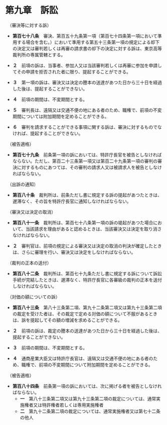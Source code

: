 # 第九章　訴訟
　（審決等に対する訴）

* __第百七十八条__　審決、第百五十九条第一項（第百七十四条第一項において準用する場合を含む。）において準用する第五十三条第一項の規定による却下の決定又は審判若しくは再審の請求書の却下の決定に対する訴は、東京高等裁判所の専属管轄とする。

* __２__　前項の訴は、当事者、参加人又は当該審判若しくは再審に参加を申請してその申請を拒否された者に限り、提起することができる。

* __３__　第一項の訴は、審決又は決定の謄本の送達があつた日から三十日を経過した後は、提起することができない。

* __４__　前項の期間は、不変期間とする。

* __５__　審判長は、遠隔又は交通不便の地にある者のため、職権で、前項の不変期間については附加期間を定めることができる。

* __６__　審判を請求することができる事項に関する訴は、審決に対するものでなければ、提起することができない。

　（被告適格）

* __第百七十九条__　前条第一項の訴においては、特許庁長官を被告としなければならない。ただし、第百二十三条第一項又は第百二十九条第一項の審判の審決に対するものにあつては、その審判の請求人又は被請求人を被告としなければならない。

　（出訴の通知）

* __第百八十条__　裁判所は、前条ただし書に規定する訴の提起があつたときは、遅滞なく、その旨を特許庁長官に通知しなければならない。

　（審決又は決定の取消）

* __第百八十一条__　裁判所は、第百七十八条第一項の訴の堤起があつた場合において、当該請求を理由があると認めるときは、当該審決又は決定を取り消さなければならない。

* __２__　審判官は、前項の規定による審決又は決定の取消の判決が確定したときは、さらに審理を行い、審決又は決定をしなければならない。

　（裁判の正本の送付）

* __第百八十二条__　裁判所は、第百七十九条ただし書に規定する訴について訴訟手続が完結したときは、遅滞なく、特許庁長官に各審級の裁判の正本を送付しなければならない。

　（対価の額についての訴）

* __第百八十三条__　第八十三条第二項、第九十二条第二項又は第九十三条第二項の裁定を受けた者は、その裁定で定める対価の額について不服があるときは、訴を提起してその額の増減を求めることができる。

* __２__　前項の訴は、裁定の謄本の送達があつた日から三十日を経過した後は、提起することができない。

* __３__　前項の期間は、不変期間とする。

* __４__　通商産業大臣又は特許庁長官は、遠隔又は交通不便の地にある者のため、職権で、前項の不変期間について附加期間を定めることができる。

　（被告適格）

* __第百八十四条__　前条第一項の訴においては、次に掲げる者を被告としなければならない。
	- __一__　第八十三条第二項又は第九十三条第二項の裁定については、通常実施権者又は特許権者若しくは専用実施権者
	- __二__　第九十二条第二項の裁定については、通常実施権者又は第七十二条の他人
